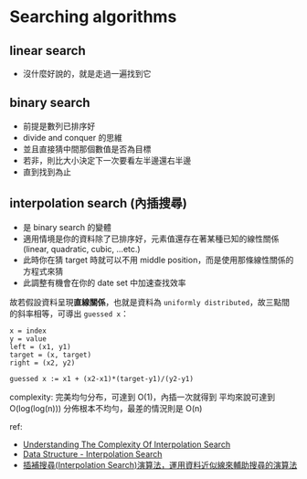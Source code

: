 # Searching algorithms

## linear search
- 沒什麼好說的，就是走過一遍找到它

## binary search
- 前提是數列已排序好
- divide and conquer 的思維
- 並且直接猜中間那個數值是否為目標
- 若非，則比大小決定下一次要看左半邊還右半邊
- 直到找到為止

## interpolation search (內插搜尋)
- 是 binary search 的變體
- 適用情境是你的資料除了已排序好，元素值還存在著某種已知的線性關係 (linear, quadratic, cubic, ...etc.)
- 此時你在猜 target 時就可以不用 middle position，而是使用那條線性關係的方程式來猜
- 此調整有機會在你的 date set 中加速查找效率

故若假設資料呈現**直線關係**，也就是資料為 `uniformly distributed`，故三點間的斜率相等，可導出 `guessed x`：
```
x = index
y = value
left = (x1, y1)
target = (x, target)
right = (x2, y2)

guessed x := x1 + (x2-x1)*(target-y1)/(y2-y1)
```

complexity:
完美均勻分布，可達到 O(1)，內插一次就得到
平均來說可達到 O(log(log(n)))
分佈根本不均勻，最差的情況則是 O(n)


ref:
- [Understanding The Complexity Of Interpolation Search](https://www.cadmo.ethz.ch/education/lectures/HS18/SAADS/reports/17.pdf)
- [Data Structure - Interpolation Search](https://www.tutorialspoint.com/data_structures_algorithms/interpolation_search_algorithm.htm)
- [插補搜尋(Interpolation Search)演算法，運用資料近似線來輔助搜尋的演算法](https://magiclen.org/interpolation-search)